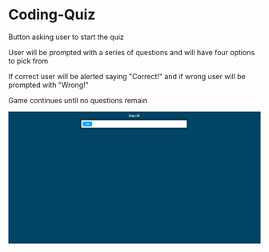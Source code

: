 # Coding-Quiz

Button asking user to start the quiz

User will be prompted with a series of questions and will have four options to pick from

If correct user will be alerted saying "Correct!" and if wrong user will be prompted with "Wrong!"

Game continues until no questions remain

![Coding Quiz](images/Capture.PNG)
